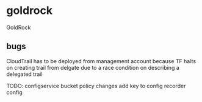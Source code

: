 # goldrock
GoldRock

## bugs 
CloudTrail has to be deployed from management account because TF halts on creating trail from delgate due to a race condition on describing a delegated trail

TODO:
configservice bucket policy changes
add key to config recorder config
